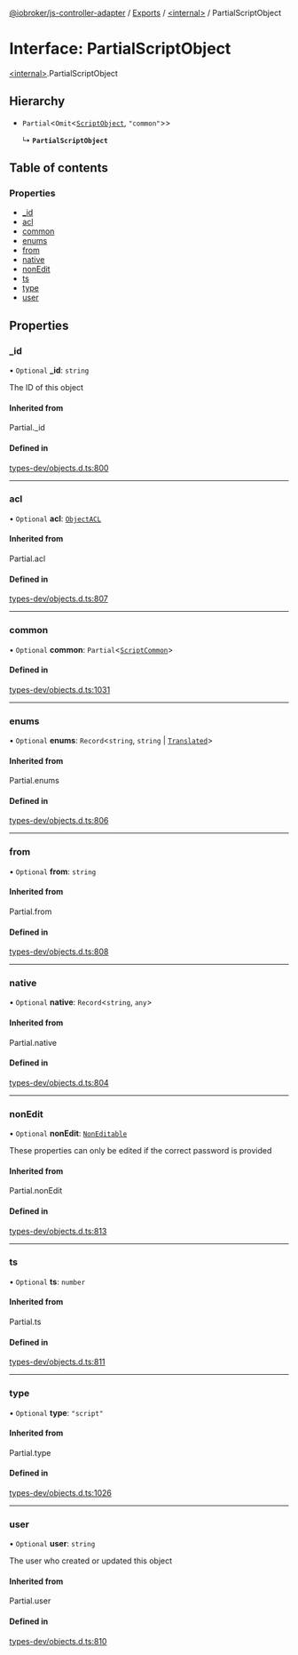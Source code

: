 [@iobroker/js-controller-adapter](../README.md) / [Exports](../modules.md) / [\<internal\>](../modules/internal_.md) / PartialScriptObject

# Interface: PartialScriptObject

[\<internal\>](../modules/internal_.md).PartialScriptObject

## Hierarchy

- `Partial`\<`Omit`\<[`ScriptObject`](internal_.ScriptObject.md), ``"common"``\>\>

  ↳ **`PartialScriptObject`**

## Table of contents

### Properties

- [\_id](internal_.PartialScriptObject.md#_id)
- [acl](internal_.PartialScriptObject.md#acl)
- [common](internal_.PartialScriptObject.md#common)
- [enums](internal_.PartialScriptObject.md#enums)
- [from](internal_.PartialScriptObject.md#from)
- [native](internal_.PartialScriptObject.md#native)
- [nonEdit](internal_.PartialScriptObject.md#nonedit)
- [ts](internal_.PartialScriptObject.md#ts)
- [type](internal_.PartialScriptObject.md#type)
- [user](internal_.PartialScriptObject.md#user)

## Properties

### \_id

• `Optional` **\_id**: `string`

The ID of this object

#### Inherited from

Partial.\_id

#### Defined in

[types-dev/objects.d.ts:800](https://github.com/ioBroker/ioBroker.js-controller/blob/63fb6f8b0/packages/types-dev/objects.d.ts#L800)

___

### acl

• `Optional` **acl**: [`ObjectACL`](internal_.ObjectACL.md)

#### Inherited from

Partial.acl

#### Defined in

[types-dev/objects.d.ts:807](https://github.com/ioBroker/ioBroker.js-controller/blob/63fb6f8b0/packages/types-dev/objects.d.ts#L807)

___

### common

• `Optional` **common**: `Partial`\<[`ScriptCommon`](internal_.ScriptCommon.md)\>

#### Defined in

[types-dev/objects.d.ts:1031](https://github.com/ioBroker/ioBroker.js-controller/blob/63fb6f8b0/packages/types-dev/objects.d.ts#L1031)

___

### enums

• `Optional` **enums**: `Record`\<`string`, `string` \| [`Translated`](../modules/internal_.md#translated)\>

#### Inherited from

Partial.enums

#### Defined in

[types-dev/objects.d.ts:806](https://github.com/ioBroker/ioBroker.js-controller/blob/63fb6f8b0/packages/types-dev/objects.d.ts#L806)

___

### from

• `Optional` **from**: `string`

#### Inherited from

Partial.from

#### Defined in

[types-dev/objects.d.ts:808](https://github.com/ioBroker/ioBroker.js-controller/blob/63fb6f8b0/packages/types-dev/objects.d.ts#L808)

___

### native

• `Optional` **native**: `Record`\<`string`, `any`\>

#### Inherited from

Partial.native

#### Defined in

[types-dev/objects.d.ts:804](https://github.com/ioBroker/ioBroker.js-controller/blob/63fb6f8b0/packages/types-dev/objects.d.ts#L804)

___

### nonEdit

• `Optional` **nonEdit**: [`NonEditable`](internal_.NonEditable.md)

These properties can only be edited if the correct password is provided

#### Inherited from

Partial.nonEdit

#### Defined in

[types-dev/objects.d.ts:813](https://github.com/ioBroker/ioBroker.js-controller/blob/63fb6f8b0/packages/types-dev/objects.d.ts#L813)

___

### ts

• `Optional` **ts**: `number`

#### Inherited from

Partial.ts

#### Defined in

[types-dev/objects.d.ts:811](https://github.com/ioBroker/ioBroker.js-controller/blob/63fb6f8b0/packages/types-dev/objects.d.ts#L811)

___

### type

• `Optional` **type**: ``"script"``

#### Inherited from

Partial.type

#### Defined in

[types-dev/objects.d.ts:1026](https://github.com/ioBroker/ioBroker.js-controller/blob/63fb6f8b0/packages/types-dev/objects.d.ts#L1026)

___

### user

• `Optional` **user**: `string`

The user who created or updated this object

#### Inherited from

Partial.user

#### Defined in

[types-dev/objects.d.ts:810](https://github.com/ioBroker/ioBroker.js-controller/blob/63fb6f8b0/packages/types-dev/objects.d.ts#L810)
